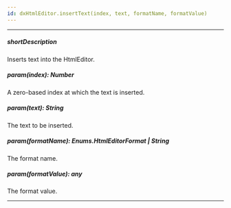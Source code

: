 ```yaml
---
id: dxHtmlEditor.insertText(index, text, formatName, formatValue)
---
```

---
##### shortDescription
Inserts text into the HtmlEditor.

##### param(index): Number
A zero-based index at which the text is inserted.

##### param(text): String
The text to be inserted.

##### param(formatName): Enums.HtmlEditorFormat | String
The format name.

##### param(formatValue): any
The format value.

---
<!-- Description goes here -->
